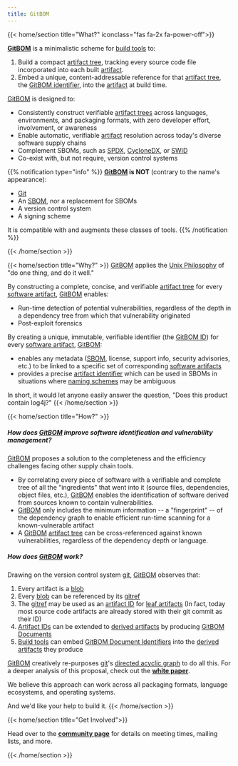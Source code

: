 ```yaml
---
title: GitBOM
---
```

{{< home/section title="What?" iconclass="fas fa-2x fa-power-off">}}

**[GitBOM](/glossary/gitbom)** is a minimalistic scheme for [build tools](/glossary/build_tool) to:
1. Build a compact [artifact tree](/glossary/artifact_tree), tracking every source code file incorporated into each built [artifact](/glossary/artifact).
2. Embed a unique, content-addressable reference for that [artifact tree](/glossary/artifact_tree/), the [GitBOM identifier](/glossary/gitbom/#gitbom-identifier), into the [artifact](/glossary/artifact) at build time.

[GitBOM](/glossary/gitbom) is designed to:
- Consistently construct verifiable [artifact trees](/glossary/artifact_tree) across languages, environments, and packaging formats, with zero developer effort, involvement, or awareness
- Enable automatic, verifiable [artifact](/glossary/artifact) resolution across today's diverse software supply chains
- Complement SBOMs, such as [SPDX](https://spdx.dev/), [CycloneDX](https://cyclonedx.org/), or [SWID](https://nvd.nist.gov/products/swid)
- Co-exist with, but not require, version control systems

{{% notification type="info" %}}
**[GitBOM](/glossary/gitbom) is NOT** (contrary to the name's appearance):
- [Git](/glossary/git)
- An [SBOM](/resources/glossary/sbom), nor a replacement for SBOMs
- A version control system
- A signing scheme

It is compatible with and augments these classes of tools.
{{% /notification %}}


{{< /home/section >}}

{{< home/section title="Why?" >}}
[GitBOM](/glossary/gitbom) applies the [Unix Philosophy](https://en.wikipedia.org/wiki/Unix_philosophy) of "do one thing, and do it well."

By constructing a complete, concise, and verifiable [artifact tree](/glossary/artifact_tree) for every [software artifact](/glossary/artifact), [GitBOM](/glossary/gitbom) enables:
- Run-time detection of potential vulnerabilities, regardless of the depth in a dependency tree from which that vulnerability originated
- Post-exploit forensics

By creating a unique, immutable, verifiable identifier (the [GitBOM ID](/glossary/gitbom/#gitbom-identifier)) for every [software artifact](/glossary/artifact), [GitBOM](/glossary/gitbom):
- enables any metadata ([SBOM](/glossary/sbom), license, support info, security advisories, etc.) to be linked to a specific set of corresponding [software artifacts](/glossary/artifact)
- provides a precise [artifact identifier](/glossary/artifact/#artifact-identifiers) which can be used in SBOMs in situations where [naming schemes](/glossary/gitbom/#gitbom-complements-sbom) may be ambiguous

In short, it would let anyone easily answer the question, "Does this product contain log4j?"
{{< /home/section >}}

{{< home/section title="How?" >}}
##### How does [GitBOM](glossary/gitbom/) improve software identification and vulnerability management?

[GitBOM](glossary/gitbom/) proposes a solution to the completeness and the efficiency challenges facing other supply chain tools.
- By correlating every piece of software with a verifiable and complete tree of all the "ingredients" that went into it (source files, dependencies, object files, etc.), [GitBOM](glossary/gitbom/) enables the identification of software derived from sources known to contain vulnerabilities.
- [GitBOM](glossary/gitbom/) only includes the minimum information -- a "fingerprint" -- of the dependency graph to enable efficient run-time scanning for a known-vulnerable artifact
- A [GitBOM](glossary/gitbom/) [artifact tree](/glossary/artifact_tree) can be cross-referenced against known vulnerabilities, regardless of the dependency depth or language.

##### How does [GitBOM](glossary/gitbom/) work?

Drawing on the version control system [git](/glossary/git/), [GitBOM](glossary/gitbom/) observes that:

1. Every artifact is a [blob](/glossary/git/#git-blob)
2. Every [blob](/glossary/git/#git-blob) can be referenced by its [gitref](/glossary/git/#git-ref)
3. The [gitref](glossary/git/#git-ref) may be used as an [artifact ID](/glossary/artifact/#artifact-identifiers) for [leaf artifacts](/glossary/artifact/#leaf-artifacts) (In fact, today most source code artifacts are already stored with their git commit as their ID)
4. [Artifact IDs](/glossary/artifact/#artifact-identifiers) can be extended to [derived artifacts](glossary/artifact/#derived-artifacts) by producing [GitBOM Documents](/glossary/gitbom/#gitbom-document)
5. [Build tools](/glossary/#build-tool) can embed [GitBOM Document Identifiers](/glossary/gitbom/#gitbom-identifier) into the [derived artifacts](glossary/artifact/#derived-artifacts) they produce

[GitBOM](/glossary/gitbom) creatively re-purposes [git](https://en.wikipedia.org/wiki/Git)'s [directed acyclic graph](https://en.wikipedia.org/wiki/Directed_acyclic_graph) to do all this. For a deeper analysis of this proposal, check out the **[white paper](resources/whitepaper)**.

We believe this approach can work across all packaging formats, language ecosystems, and operating systems.

And we'd like your help to build it.
{{< /home/section >}}

{{< home/section title="Get Involved">}}

Head over to the **[community page](/community)** for details on meeting times, mailing lists, and more.

{{< /home/section >}}
